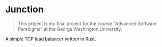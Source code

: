 #  Junction

> This project is my final project for the course "Advanced Software Paradigms" at the George Washington University.

A simple TCP load balancer written in Rust.